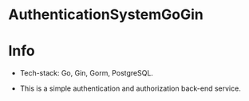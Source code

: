 # AuthenticationSystemGoGin

# Info

* Tech-stack: Go, Gin, Gorm, PostgreSQL.

* This is a simple authentication and authorization back-end service.
